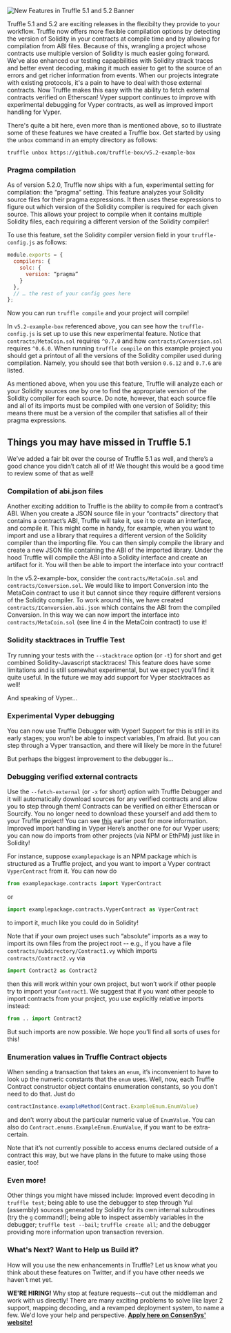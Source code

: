 ![New Features in Truffle 5.1 and 5.2 Banner](/img/blog/features-from-version-5/blog-header.png)

Truffle 5.1 and 5.2 are exciting releases in the flexibilty they provide to your workflow. Truffle now offers more flexible compilation options by detecting the version of Solidity in your contracts at compile time and by allowing for compilation from ABI files. Because of this, wrangling a project whose contracts use multiple version of Solidity is much easier going forward. We've also enhanced our testing capapbilities with Solidity strack traces and better event decoding, making it much easier to get to the source of an errors and get richer information from events. When our projects integrate with existing protocols, it's a pain to have to deal with those external contracts. Now Truffle makes this easy with the ability to fetch external contracts verified on Etherscan! Vyper support continues to improve with experimental debugging for Vyper contracts, as well as improved import handling for Vyper.

There's quite a bit here, even more than is mentioned above, so to illustrate some of these features we have created a Truffle box. Get started by using the `unbox` command in an empty directory as follows:

```
truffle unbox https://github.com/truffle-box/v5.2-example-box
```

### Pragma compilation

As of version 5.2.0, Truffle now ships with a fun, experimental setting for compilation: the “pragma” setting. This feature analyzes your Solidity source files for their pragma expressions. It then uses these expressions to figure out which version of the Solidity compiler is required for each given source. This allows your project to compile when it contains multiple Solidity files, each requiring a different version of the Solidity compiler!

To use this feature, set the Solidity compiler version field in your `truffle-config.js` as follows:
```javascript
module.exports = {
  compilers: {
    solc: {
      version: “pragma”
    }
  },
  // … the rest of your config goes here
};
```
Now you can run `truffle compile` and your project will compile!

In `v5.2-example-box` referenced above, you can see how the `truffle-config.js` is set up to use this new experimental feature. Notice that `contracts/MetaCoin.sol` requires `^0.7.0` and how `contracts/Conversion.sol` requires `^0.6.0`. When running `truffle compile` on this example project you should get a printout of all the versions of the Solidity compiler used during compilation. Namely, you should see that both version `0.6.12` and `0.7.6` are listed.

As mentioned above, when you use this feature, Truffle will analyze each or your Solidity sources one by one to find the appropriate version of the Solidity compiler for each source. Do note, however, that each source file and all of its imports must be compiled with one version of Solidity; this means there must be a version of the compiler that satisfies all of their pragma expressions.

## Things you may have missed in Truffle 5.1

We’ve added a fair bit over the course of Truffle 5.1 as well, and there’s a good chance you didn’t catch all of it!  We thought this would be a good time to review some of that as well!

### Compilation of abi.json files

Another exciting addition to Truffle is the ability to compile from a contract’s ABI. When you create a JSON source file in your “contracts” directory that contains a contract’s ABI, Truffle will take it, use it to create an interface, and compile it. This might come in handy, for example, when you want to import and use a library that requires a different version of the Solidity compiler than the importing file. You can then simply compile the library and create a new JSON file containing the ABI of the imported library. Under the hood Truffle will compile the ABI into a Solidity interface and create an artifact for it. You will then be able to import the interface into your contract!

In the v5.2-example-box, consider the `contracts/MetaCoin.sol` and `contracts/Conversion.sol`. We would like to import Conversion into the MetaCoin contract to use it but cannot since they require different versions of the Solidity compiler.  To work around this, we have created `contracts/IConversion.abi.json` which contains the ABI from the compiled Conversion. In this way we can now import the interface into `contracts/MetaCoin.sol` (see line 4 in the MetaCoin contract) to use it!

### Solidity stacktraces in Truffle Test

Try running your tests with the `--stacktrace` option (or `-t`) for short and get combined Solidity-Javascript stacktraces!  This feature does have some limitations and is still somewhat experimental, but we expect you’ll find it quite useful.  In the future we may add support for Vyper stacktraces as well!  

And speaking of Vyper...

### Experimental Vyper debugging

You can now use Truffle Debugger with Vyper!  Support for this is still in its early stages; you won’t be able to inspect variables, I’m afraid.  But you can step through a Vyper transaction, and there will likely be more in the future!

But perhaps the biggest improvement to the debugger is...

### Debugging verified external contracts

Use the `--fetch-external` (or `-x` for short) option with Truffle Debugger and it will automatically download sources for any verified contracts and allow you to step through them!  Contracts can be verified on either Etherscan or Sourcify.  You no longer need to download these yourself and add them to your Truffle project!  You can see [this](https://www.trufflesuite.com/blog/debugging-verified-external-contracts-with-truffle-debugger) earlier post for more information.
Improved import handling in Vyper
Here’s another one for our Vyper users; you can now do imports from other projects (via NPM or EthPM) just like in Solidity!

For instance, suppose `examplepackage` is an NPM package which is structured as a Truffle project, and you want to import a Vyper contract `VyperContract` from it.  You can now do

```python
from examplepackage.contracts import VyperContract
```

or

```python
import examplepackage.contracts.VyperContract as VyperContract
```

to import it, much like you could do in Solidity!

Note that if your own project uses such “absolute” imports as a way to import its own files from the project root -- e.g., if you have a file `contracts/subdirectory/Contract1.vy` which imports `contracts/Contract2.vy` via

```python
import Contract2 as Contract2
```

then this will work within your own project, but won’t work if other people try to import your `Contract1`.  We suggest that if you want other people to import contracts from your project, you use explicitly relative imports instead:

```python
from .. import Contract2
```

But such imports are now possible.  We hope you’ll find all sorts of uses for this!

### Enumeration values in Truffle Contract objects

When sending a transaction that takes an `enum`, it’s inconvenient to have to look up the numeric constants that the `enum` uses.  Well, now, each Truffle Contract constructor object contains enumeration constants, so you don’t need to do that.  Just do

```javascript
contractInstance.exampleMethod(Contract.ExampleEnum.EnumValue)
```

and don’t worry about the particular numeric value of `EnumValue`.  You can also do `Contract.enums.ExampleEnum.EnumValue`, if you want to be extra-certain.

Note that it’s not currently possible to access enums declared outside of a contract this way, but we have plans in the future to make using those easier, too!

### Even more!

Other things you might have missed include: Improved event decoding in `truffle test`; being able to use the debugger to step through Yul (assembly) sources generated by Solidity for its own internal subroutines (try the `g` command!); being able to inspect assembly variables in the debugger; `truffle test --bail`; `truffle create all`; and the debugger providing more information upon transaction reversion.

### What's Next? Want to Help us Build it?

How will you use the new enhancements in Truffle? Let us know what you think about these features on Twitter, and if you have other needs we haven’t met yet.

<p class="alert alert-info m-t-2">
<i class="fas fa-info-circle"></i> <strong>WE'RE HIRING!</strong> Why stop at feature requests--cut out the middleman and work with us directly! There are many exciting problems to solve like layer 2 support, mapping decoding, and a revamped deployment system, to name a few. We'd love your help and perspective. <strong><a href="https://consensys.net/open-roles/3004215/">Apply here on ConsenSys' website!</a></strong>
</p>
